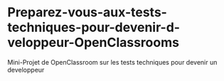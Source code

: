 # Preparez-vous-aux-tests-techniques-pour-devenir-d-veloppeur-OpenClassrooms
Mini-Projet de OpenClassroom sur les tests techniques pour devenir un developpeur
